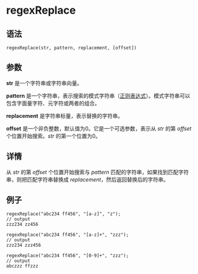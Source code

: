 # regexReplace

## 语法

`regexReplace(str, pattern, replacement,
[offset])`

## 参数

**str** 是一个字符串或字符串向量。

**pattern** 是一个字符串，表示搜索的模式字符串（[正则表达式](../../progr/objs/expr.md)）。模式字符串可以包含字面量字符、元字符或两者的组合。

**replacement** 是字符串标量，表示替换的字符串。

**offset** 是一个非负整数，默认值为0。它是一个可选参数，表示从 *str* 的第 *offset*
个位置开始搜索。*str* 的第一个位置为0。

## 详情

从 *str* 的第 *offset* 个位置开始搜索与 *pattern* 匹配的字符串，如果找到匹配字符串，则把匹配字符串替换成
*replacement*，然后返回替换后的字符串。

## 例子

```
regexReplace("abc234 ff456", "[a-z]", "z");
// output
zzz234 zz456

regexReplace("abc234 ff456", "[a-z]+", "zzz");
// output
zzz234 zzz456

regexReplace("abc234 ff456", "[0-9]+", "zzz");
// output
abczzz ffzzz
```


